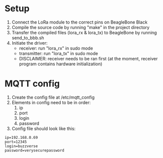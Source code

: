# Setup
1. Connect the LoRa module to the correct pins on BeagleBone Black
1. Compile the source code by running "make" in the project directory
1. Transfer the compiled files (lora_rx & lora_tx) to BeagleBone by running send_to_bbb.sh
1. Initiate the driver:
    - receiver: run "lora_rx" in sudo mode
    - transmitter: run "lora_tx" in sudo mode
    - DISCLAIMER: receiver needs to be ran first (at the moment, receiver program contains hardware initialization)

# MQTT config
1. Create the config file at /etc/mqtt_config
1. Elements in config need to be in order:
    1. ip
    2. port
    3. login
    4. password
1. Config file should look like this:
```
ip=192.168.0.69
port=12345
login=buzzverse
password=verysecurepassword
```

